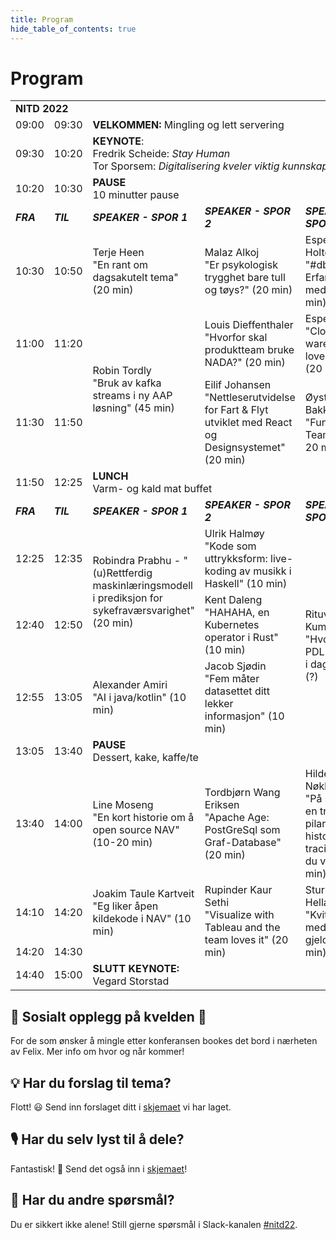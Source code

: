 ```yaml
---
title: Program
hide_table_of_contents: true
---
```


# Program

<table>
    <tr>
        <td colspan="5"><strong>NITD 2022</strong></td>
    </tr>
    <tr>
        <td>09:00</td>
        <td>09:30</td>
        <td colspan="3"><strong>VELKOMMEN:</strong> Mingling og lett servering</td>
    </tr>
    <tr>
        <td>09:30</td>
        <td>10:20</td>
        <td className={"textCenter"} colspan="3"><strong>KEYNOTE</strong>: <br /> Fredrik Scheide: <i>Stay Human</i> <br /> Tor Sporsem: <i>Digitalisering kveler viktig kunnskap</i></td>
    </tr>
    <tr>
        <td>10:20</td>
        <td>10:30</td>
        <td colspan="3"><strong>PAUSE</strong> <br /> 10 minutter pause</td>
    </tr>
    <tr>
        <td><i><strong>FRA</strong></i></td>
        <td><i><strong>TIL</strong></i></td>
        <td><i><strong>SPEAKER - SPOR 1</strong></i></td>
        <td><i><strong>SPEAKER - SPOR 2</strong></i></td>
        <td><i><strong>SPEAKER - SPOR 3</strong></i></td>
    </tr>
    <tr>
        <td>10:30</td>
        <td>10:50</td>
        <td>Terje Heen <br /> "En rant om dagsakutelt tema" (20 min)</td>
        <td>Malaz Alkoj <br /> "Er psykologisk trygghet bare tull og tøys?" (20 min)</td>
        <td>Espen Holtebu <br /> "#dbt_i_NAV Erfaringer med dbt" (20 min)</td>
    </tr>
    <tr>
        <td>11:00</td>
        <td>11:20</td>
        <td rowspan="2">Robin Tordly <br /> "Bruk av kafka streams i ny AAP løsning" (45 min)</td>
        <td>Louis Dieffenthaler "Hvorfor skal produktteam bruke NADA?" (20 min)</td>
        <td>Espen || Ivar <br /> "Cloud data warehouse, a love story?" (20 min)</td>
    </tr>
    <tr>
        <td>11:30</td>
        <td>11:50</td>
        <td>Eilif Johansen <br /> "Nettleserutvidelse for Fart & Flyt utviklet med React og Designsystemet" (20 min)</td>
        <td>Øystein Bakken <br /> "Funksjonelle Team" (10-20 min)</td>
    </tr>
    <tr>
        <td>11:50</td>
        <td>12:25</td>
        <td className={"textCenter"} colspan="3"><strong>LUNCH</strong> <br /> Varm- og kald mat buffet</td>
    </tr>
    <tr>
        <td><i><strong>FRA</strong></i></td>
        <td><i><strong>TIL</strong></i></td>
        <td><i><strong>SPEAKER - SPOR 1</strong></i></td>
        <td><i><strong>SPEAKER - SPOR 2</strong></i></td>
        <td><i><strong>SPEAKER - SPOR 3</strong></i></td>
    </tr>
    <tr>
        <td>12:25</td>
        <td>12:35</td>
        <td rowspan="2">Robindra Prabhu - "(u)Rettferdig maskinlæringsmodell i prediksjon for sykefraværsvarighet" (20 min)</td>
        <td>Ulrik Halmøy <br /> "Kode som uttrykksform: live-koding av musikk i Haskell" (10 min)</td>
        <td rowspan="4">Rituvsh Kumar <br /> "Hvordan PDL fungere i dag i NAV" (?)</td>
    </tr>
    <tr>
        <td>12:40</td>
        <td>12:50</td>
        <td>Kent Daleng <br /> "HAHAHA, en Kubernetes operator i Rust" (10 min)</td>
    </tr>
    <tr>
        <td>12:55</td>
        <td>13:05</td>
        <td>Alexander Amiri <br /> "AI i java/kotlin" (10 min)</td>
        <td>Jacob Sjødin <br /> "Fem måter datasettet ditt lekker informasjon" (10 min)</td>
    </tr>
    <tr>
        <td>13:05</td>
        <td>13:40</td>
        <td className={"textCenter"} colspan="3"><strong>PAUSE</strong> <br /> Dessert, kake, kaffe/te</td>
    </tr>
    <tr>
        <td>13:40</td>
        <td>14:00</td>
        <td>Line Moseng <br /> "En kort historie om å open source NAV" (10-20 min)</td>
        <td>Tordbjørn Wang Eriksen <br /> "Apache Age: PostGreSql som Graf-Database" (20 min)</td>
        <td>Hilde Nøkland <br /> "På sporet av en tredje pilar (eller en historie om tracing om du vil)" (20 min)</td>
    </tr>
    <tr>
        <td>14:10</td>
        <td>14:20</td>
        <td>Joakim Taule Kartveit <br /> "Eg liker åpen kildekode i NAV" (10 min)</td>
        <td rowspan="2">Rupinder Kaur Sethi <br /> "Visualize with Tableau and the team loves it" (20 min)</td>
        <td rowspan="2">Sturle Helland <br /> "Kvitt deg med teknisk gjeld" (20 min)</td>
    </tr>  
    <tr>
        <td>14:20</td>
        <td>14:30</td>
    </tr>  
    <tr>
        <td>14:40</td>
        <td>15:00</td>
        <td className={"textCenter"} colspan="3"><strong>SLUTT KEYNOTE:</strong> <br /> Vegard Storstad</td>
    </tr>
</table>

## 🍻 Sosialt opplegg på kvelden 🍻
For de som ønsker å mingle etter konferansen bookes det bord i nærheten av Felix. Mer info om hvor og når kommer!

## 💡 Har du forslag til tema? 

Flott! 😃 Send inn forslaget ditt i [skjemaet](https://forms.office.com/Pages/ResponsePage.aspx?id=NGU2YsMeYkmIaZtVNSedCyKMKHMBvzVPtRUZDMBRSnxUQzVXMTE2NFlFN0ZDMDlER0NRNzNNSDZKWi4u) vi har laget.

## 🎙 Har du selv lyst til å dele?

Fantastisk! 🤩 Send det også inn i [skjemaet](https://forms.office.com/Pages/ResponsePage.aspx?id=NGU2YsMeYkmIaZtVNSedCyKMKHMBvzVPtRUZDMBRSnxUQzVXMTE2NFlFN0ZDMDlER0NRNzNNSDZKWi4u)!

## 🤔 Har du andre spørsmål?

Du er sikkert ikke alene! Still gjerne spørsmål i Slack-kanalen [#nitd22](https://nav-it.slack.com/archives/C03A11UFPK5).
